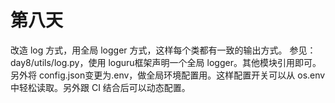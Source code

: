 # 第八天
改造 log 方式，用全局 logger 方式，这样每个类都有一致的输出方式。
参见：day8/utils/log.py，使用 loguru框架声明一个全局 logger。其他模块引用即可。
另外将 config.json变更为.env，做全局环境配置用。这样配置开关可以从 os.env中轻松读取。另外跟 CI 结合后可以动态配置。